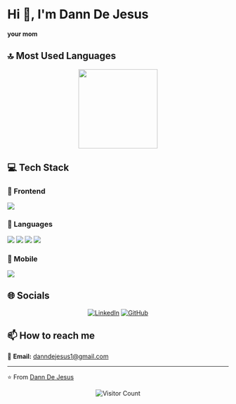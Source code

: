 # Hi 👋, I'm Dann De Jesus

**your mom**

## 🔝 Most Used Languages

<!-- ⚠️ Important: Replace 'danndejesus1' with your actual GitHub username in the URL below -->
<div align="center">
  <img height="180em" src="https://github-readme-stats.vercel.app/api/top-langs/?username=danndejesus1&layout=compact&langs_count=10&theme=default"/>
</div>

## 💻 Tech Stack

### 🎨 Frontend

<img src="https://img.shields.io/badge/React-ff69b4?style=for-the-badge&logo=react&logoColor=white" /> 

### 💬 Languages

<img src="https://img.shields.io/badge/Python-FFA500?style=for-the-badge&logo=python&logoColor=white" /> <img src="https://img.shields.io/badge/JavaScript-FFA500?style=for-the-badge&logo=javascript&logoColor=white" /> <img src="https://img.shields.io/badge/TypeScript-FFA500?style=for-the-badge&logo=typescript&logoColor=white" /> <img src="https://img.shields.io/badge/C#-FFA500?style=for-the-badge&logo=c#&logoColor=white" /> 

### 📱 Mobile

<img src="https://img.shields.io/badge/Kotlin-3CB371?style=for-the-badge&logo=kotlin&logoColor=white" /> 

## 🌐 Socials

<div align="center">

[![LinkedIn](https://img.shields.io/badge/LinkedIn-%230077B5.svg?logo=linkedin&logoColor=white)](in/danndejesus1) [![GitHub](https://img.shields.io/badge/GitHub-%23121011.svg?logo=github&logoColor=white)](https://github.com/danndejesus1) 

</div>

## 📫 How to reach me

<div align="left">

📧 **Email:** [danndejesus1@gmail.com](mailto:danndejesus1@gmail.com)

</div>

---
⭐️ From [Dann De Jesus](https://github.com/danndejesus1)

<!-- Profile views counter -->
<div align="center">
  <img src="https://profile-counter.glitch.me/danndejesus1/count.svg" alt="Visitor Count" />
</div>

